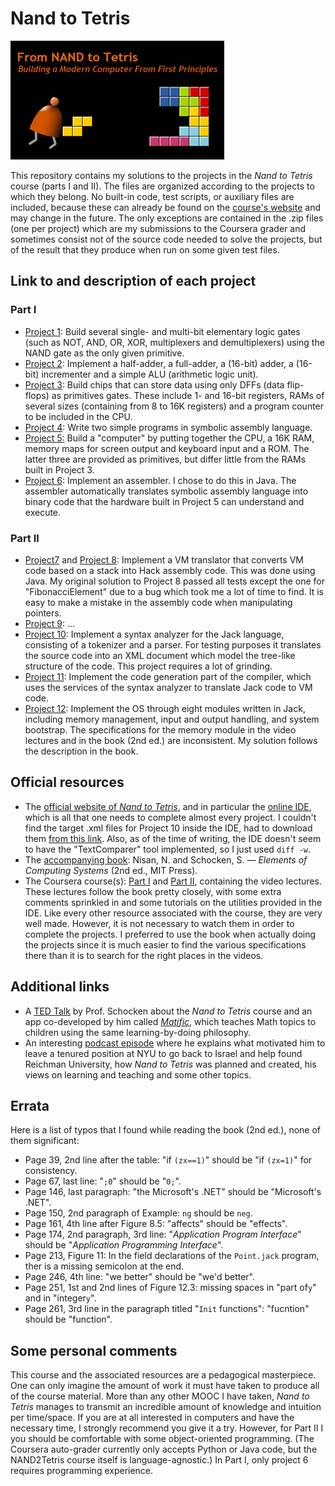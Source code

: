 # Nand to Tetris
<img src="nand_to_tetris.png"> 

This repository contains my solutions to the projects in the *Nand to Tetris* course (parts I and II).  The files are organized according to the projects to which they belong. No built-in code, test scripts, or auxiliary files are included, because these can already be found on the [course's website](https://www.nand2tetris.org/) and may change in the future. The only exceptions are contained in the .zip files (one per project) which are my submissions to the Coursera grader and sometimes consist not of the source code needed to solve the projects, but of the result that they produce when run on some given test files.

## Link to and description of each project

### Part I
* [Project 1](https://github.com/pzuehlke/NAND2Tetris/tree/main/01): Build several single- and multi-bit elementary logic gates (such as NOT, AND, OR, XOR, multiplexers and demultiplexers) using the NAND gate as the only given primitive.
* [Project 2](https://github.com/pzuehlke/NAND2Tetris/tree/main/02): Implement a half-adder, a full-adder, a (16-bit) adder, a (16-bit) incrementer and a simple ALU (arithmetic logic unit).
* [Project 3](https://github.com/pzuehlke/NAND2Tetris/tree/main/03): Build chips that can store data using only DFFs (data flip-flops) as primitives gates. These include 1- and 16-bit registers, RAMs of several sizes (containing from 8 to 16K registers) and a program counter to be included in the CPU.
* [Project 4](https://github.com/pzuehlke/NAND2Tetris/tree/main/04): Write two simple programs in symbolic assembly language.
* [Project 5:](https://github.com/pzuehlke/NAND2Tetris/tree/main/05) Build a "computer" by putting together the CPU, a 16K RAM, memory maps for screen output and keyboard input and a ROM. The latter three are provided as primitives, but differ little from the RAMs built in Project 3.
* [Project 6](https://github.com/pzuehlke/NAND2Tetris/tree/main/06): Implement an assembler. I chose to do this in Java. The assembler automatically translates symbolic assembly language into binary code that the hardware built in Project 5 can understand and execute.

### Part II
* [Project7](https://github.com/pzuehlke/NAND2Tetris/tree/main/07) and [Project 8](https://github.com/pzuehlke/NAND2Tetris/tree/main/08): Implement a VM translator that converts VM code based on a stack into Hack assembly code. This was done using Java. My original solution to Project 8 passed all tests except the one for "FibonacciElement" due to a bug which took me a lot of time to find. It is easy to make a mistake in the assembly code when manipulating pointers.
* [Project 9](https://github.com/pzuehlke/NAND2Tetris/tree/main/09): ...
* [Project 10](https://github.com/pzuehlke/NAND2Tetris/tree/main/10): Implement a syntax analyzer for the Jack language, consisting of a tokenizer and a parser. For testing purposes it translates the source code into an XML document which model the tree-like structure of the code. This project requires a lot of grinding.
* [Project 11](https://github.com/pzuehlke/NAND2Tetris/tree/main/11): Implement the code generation part of the compiler, which uses the services of the syntax analyzer to translate Jack code to VM code.
* [Project 12](https://github.com/pzuehlke/NAND2Tetris/tree/main/12): Implement the OS through eight modules written in Jack, including memory management, input and output handling, and system bootstrap. The specifications for the memory module in the video lectures and in the book (2nd ed.) are inconsistent. My solution follows the description in the book.


## Official resources
* The [official website of *Nand to Tetris*](https://www.nand2tetris.org/), and in particular the [online IDE](https://nand2tetris.github.io/web-ide/chip/), which is all that one needs to complete almost every project. I couldn't find the target .xml files for Project 10 inside the IDE, had to download them [from this link](https://drive.google.com/file/d/1xZzcMIUETv3u3sdpM_oTJSTetpVee3KZ/view). Also, as of the time of writing, the IDE doesn't seem to have the "TextComparer" tool implemented, so I just used `diff -w`.
* The [accompanying book](https://mitpress.mit.edu/9780262539807/the-elements-of-computing-systems/): Nisan, N. and Schocken, S. — *Elements of Computing Systems* (2nd ed., MIT Press).
* The Coursera course(s): [Part I](https://www.coursera.org/learn/build-a-computer) and [Part II](https://www.coursera.org/learn/nand2tetris2), containing the video lectures. These lectures follow the book pretty closely, with some extra comments sprinkled in and some tutorials on the utilities provided in the IDE. Like every other resource associated with the course, they are very well made. However, it is not necessary to watch them in order to complete the projects. I preferred to use the book when actually doing the projects since it is much easier to find the various specifications there than it is to search for the right places in the videos.


## Additional links
* A [TED Talk](https://www.ted.com/talks/shimon_schocken_the_self_organizing_computer_course?subtitle=en) by Prof. Schocken about the *Nand to Tetris* course and an app co-developed by him called [*Matific*](https://www.matific.com), which teaches Math topics to children using the same learning-by-doing philosophy.
* An interesting [podcast episode](https://www.youtube.com/watch?v=4oPZaM47f3k) where he explains what motivated him to leave a tenured position at NYU to go back to Israel and help found Reichman University, how *Nand to Tetris* was planned and created, his views on learning and teaching and some other topics.

## Errata
Here is a list of typos that I found while reading the book (2nd ed.), none of them significant:
* Page 39, 2nd line after the table: "if `(zx==1)`" should be "if `(zx=1)`" for consistency.
* Page 67, last line: "`;0`" should be "`0;`".
* Page 146, last paragraph: "the Microsoft's .NET" should be "Microsoft's .NET".
* Page 150, 2nd paragraph of Example: `ng` should be `neg`.
* Page 161, 4th line after Figure 8.5: "affects" should be "effects".
* Page 174, 2nd paragraph, 3rd line: "_Application Program Interface_" should be "_Application Programming Interface_".
* Page 213, Figure 11: In the field declarations of the `Point.jack` program, ther is a missing semicolon at the end.
* Page 246, 4th line: "we better" should be "we'd better".
* Page 251, 1st and 2nd lines of Figure 12.3: missing spaces in "part of`y`" and in "integer`y`".
* Page 261, 3rd line in the paragraph titled "`Init` functions": "fucntion" should be "function".

## Some personal comments
This course and the associated resources are a pedagogical masterpiece. One can only imagine the amount of work it must have taken to produce all of the course
material. More than any other MOOC I have taken, *Nand to Tetris* manages to transmit an incredible amount of knowledge and intuition per time/space. If you are at all interested in computers and have the necessary time, I strongly recommend you give it a try.  However, for Part II I you should be comfortable with some object-oriented programming. (The Coursera auto-grader currently only accepts Python or Java code, but the NAND2Tetris course itself is language-agnostic.) In Part I, only project 6 requires programming experience.
